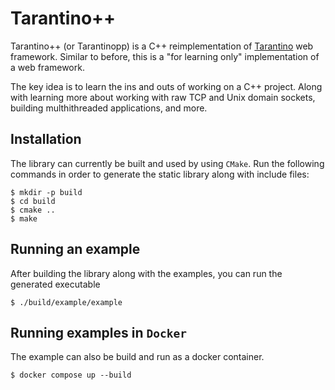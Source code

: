 # Tarantino++

Tarantino++ (or Tarantinopp) is a C++ reimplementation of [Tarantino](https://github.com/himanshu-dutta/tarantino) web framework. Similar to before, this is a "for learning only" implementation of a web framework.

The key idea is to learn the ins and outs of working on a C++ project. Along with learning more about working with raw TCP and Unix domain sockets, building multhithreaded applications, and more.

## Installation

The library can currently be built and used by using `CMake`. Run the following commands in order to generate the static library along with include files:

```console
$ mkdir -p build
$ cd build
$ cmake ..
$ make
```

## Running an example

After building the library along with the examples, you can run the generated executable

```console
$ ./build/example/example
```

## Running examples in `Docker`

The example can also be build and run as a docker container.

```console
$ docker compose up --build
```
